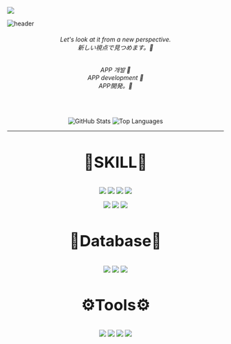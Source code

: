 <a href="https://github.com/Ahn-Jwon"><img src="https://hits.seeyoufarm.com/api/count/incr/badge.svg?url=https%3A%2F%2Fgithub.com%2FAhn-Jwon&count_bg=%23000000&title_bg=%23000000&icon=github.svg&icon_color=%23E7E7E7&title=GitHub&edge_flat=false)"/></a>

![header](https://capsule-render.vercel.app/api?type=egg)

<div align="center">
<h6>Let's look at it from a new perspective.<br>
新しい視点で見つめます。👀</h6>
</div>

<div align="center">
  <h6>APP 개발 🤚<br>APP development 🤚<br>APP開発。🤚 </h6>
</div><br>

<p align="center">
  <img src="https://github-readme-stats.vercel.app/api?username=Ahn-Jwon&show_icons=true&theme=radical" alt="GitHub Stats">
    <img src="https://github-readme-stats.vercel.app/api/top-langs/?username=Ahn-Jwon" alt="Top Languages">
</p>
<hr>

<div align="center">
    <h3 style="font-size: 36px; font-weight: bold;">🔧SKILL🔧</h3>
</div>
<p align="center">
  <img src="https://img.shields.io/badge/Swift-F05138?style=for-the-badge&logo=Swift&logoColor=white">
  <img src="https://img.shields.io/badge/Java-FF7800?style=for-the-badge&logo=Java&logoColor=white">
  <img src="https://img.shields.io/badge/Dart-0175C2?style=for-the-badge&logo=Dart&logoColor=white">
  <img src="https://img.shields.io/badge/Python-3776AB?style=for-the-badge&logo=Python&logoColor=white">
</p>
<p align="center">
  <img src="https://img.shields.io/badge/HTML5-E34F26?style=for-the-badge&logo=HTML5&logoColor=white">
  <img src="https://img.shields.io/badge/CSS3-1572B6?style=for-the-badge&logo=CSS3&logoColor=white">
  <img src="https://img.shields.io/badge/R-FFA500?style=for-the-badge&logo=R&logoColor=white">
</p>

<div align="center">
    <h3 style="font-size: 36px; font-weight: bold;">🧰Database🧰</h3>
</div>
<p align="center">
  <img src="https://img.shields.io/badge/MySQL-4479A1?style=for-the-badge&logo=MySQL&logoColor=white">
  <img src="https://img.shields.io/badge/SQLite-003B57?style=for-the-badge&logo=SQLite&logoColor=white">
  <img src="https://img.shields.io/badge/Firebase-FFCA28?style=for-the-badge&logo=firebase&logoColor=white">
</p>

<div align="center">
    <h3 style="font-size: 36px; font-weight: bold;">⚙️Tools⚙️</h3>
</div>
<p align="center">
  <img src="https://img.shields.io/badge/Flutter-02569B?style=for-the-badge&logo=Flutter&logoColor=white">
  <img src="https://img.shields.io/badge/Xcode-147EFB?style=for-the-badge&logo=Xcode&logoColor=white">
  <img src="https://img.shields.io/badge/Visual Studio-5C2D91?style=for-the-badge&logo=Visual Studio&logoColor=white">
  <img src="https://img.shields.io/badge/Spring Boot-6DB33F?style=for-the-badge&logo=Spring Boot&logoColor=white">
</p>



<!--
**Ahn-Jwon/Ahn-Jwon** is a ✨ _special_ ✨ repository because its `README.md` (this file) appears on your GitHub profile.

Here are some ideas to get you started:

- 🔭 I’m currently working on ...
- 🌱 I’m currently learning ...
- 👯 I’m looking to collaborate on ...
- 🤔 I’m looking for help with ...
- 💬 Ask me about ...
- 📫 How to reach me: ...
- 😄 Pronouns: ...
- ⚡ Fun fact: ...
-->
